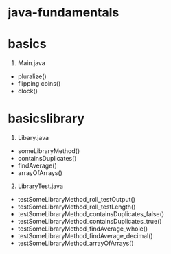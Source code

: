 # java-fundamentals
# basics
1. Main.java
  - pluralize()
  - flipping coins()
  - clock()
# basicslibrary
1. Libary.java
  - someLibraryMethod()
  - containsDuplicates()
  -  findAverage()
  - arrayOfArrays()
2. LibraryTest.java
  - testSomeLibraryMethod_roll_testOutput()
  - testSomeLibraryMethod_roll_testLength()
  - testSomeLibraryMethod_containsDuplicates_false()
  - testSomeLibraryMethod_containsDuplicates_true()
  - testSomeLibraryMethod_findAverage_whole()
  - testSomeLibraryMethod_findAverage_decimal()
  - testSomeLibraryMethod_arrayOfArrays()

